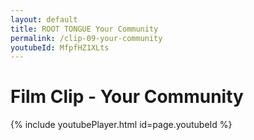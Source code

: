 ```yaml
---
layout: default
title: ROOT TONGUE Your Community
permalink: /clip-09-your-community
youtubeId: MfpfHZ1XLts
---
```

# Film Clip - Your Community

{% include youtubePlayer.html id=page.youtubeId %}
